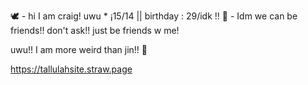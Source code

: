 🕊 - hi I am craig! uwu * ¡15/14 || birthday : 29/idk
!! 🦋 - Idm we can be friends!! don't ask!! just be friends w me!

uwu!! I am more weird than jin!! 💉 


https://tallulahsite.straw.page
